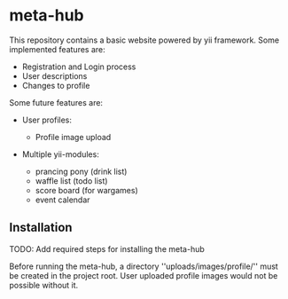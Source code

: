 # meta-hub
This repository contains a basic website powered by yii framework.
Some implemented features are:
* Registration and Login process
* User descriptions
* Changes to profile

Some future features are:

* User profiles:
    * Profile image upload

* Multiple yii-modules:
    * prancing pony (drink list)
    * waffle list (todo list)
    * score board (for wargames)
    * event calendar

## Installation
TODO: Add required steps for installing the meta-hub

Before running the meta-hub, a directory ''uploads/images/profile/'' must be created in the project root.
User uploaded profile images would not be possible without it.
